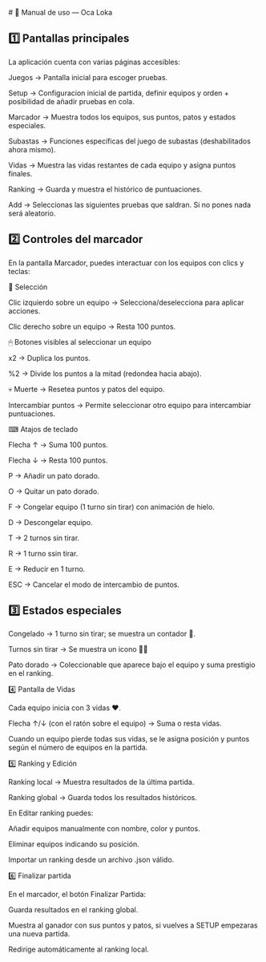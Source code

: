 # 📖 Manual de uso — Oca Loka
## 1️⃣ Pantallas principales

La aplicación cuenta con varias páginas accesibles:

Juegos → Pantalla inicial para escoger pruebas.

Setup → Configuracion inicial de partida, definir equipos y orden + posibilidad de añadir pruebas en cola.

Marcador → Muestra todos los equipos, sus puntos, patos y estados especiales.

Subastas → Funciones específicas del juego de subastas (deshabilitados ahora mismo).

Vidas → Muestra las vidas restantes de cada equipo y asigna puntos finales.

Ranking → Guarda y muestra el histórico de puntuaciones.

Add → Seleccionas las siguientes pruebas que saldran. Si no pones nada será aleatorio.

## 2️⃣ Controles del marcador

En la pantalla Marcador, puedes interactuar con los equipos con clics y teclas:

🎯 Selección

Clic izquierdo sobre un equipo → Selecciona/deselecciona para aplicar acciones.

Clic derecho sobre un equipo → Resta 100 puntos.

🖱 Botones visibles al seleccionar un equipo

x2 → Duplica los puntos.

%2 → Divide los puntos a la mitad (redondea hacia abajo).

💀 Muerte → Resetea puntos y patos del equipo.

Intercambiar puntos → Permite seleccionar otro equipo para intercambiar puntuaciones.

⌨ Atajos de teclado

Flecha ↑ → Suma 100 puntos.

Flecha ↓ → Resta 100 puntos.

P → Añadir un pato dorado.

O → Quitar un pato dorado.

F → Congelar equipo (1 turno sin tirar) con animación de hielo.

D → Descongelar equipo.

T → 2 turnos sin tirar.

R → 1 turno ssin tirar.

E → Reducir en 1 turno.

ESC → Cancelar el modo de intercambio de puntos.

## 3️⃣ Estados especiales

Congelado → 1 turno sin tirar; se muestra un contador 🧊.

Turnos sin tirar → Se muestra un icono 🚫🎲

Pato dorado → Coleccionable que aparece bajo el equipo y suma prestigio en el ranking.

4️⃣ Pantalla de Vidas

Cada equipo inicia con 3 vidas ❤️.

Flecha ↑/↓ (con el ratón sobre el equipo) → Suma o resta vidas.

Cuando un equipo pierde todas sus vidas, se le asigna posición y puntos según el número de equipos en la partida.

5️⃣ Ranking y Edición

Ranking local → Muestra resultados de la última partida.

Ranking global → Guarda todos los resultados históricos.

En Editar ranking puedes:

Añadir equipos manualmente con nombre, color y puntos.

Eliminar equipos indicando su posición.

Importar un ranking desde un archivo .json válido.

6️⃣ Finalizar partida

En el marcador, el botón Finalizar Partida:

Guarda resultados en el ranking global.

Muestra al ganador con sus puntos y patos, si vuelves a SETUP empezaras una nueva partida.

Redirige automáticamente al ranking local.
